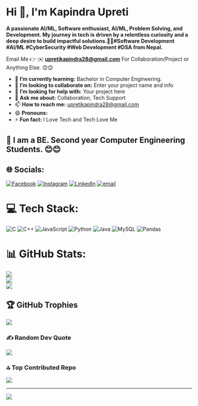 # Hi 👋, I'm Kapindra Upreti

**A passionate AI/ML, Software enthusiast, AI/ML, Problem Solving, and Development. My journey in tech is driven by a relentless curiosity and a deep desire to build impactful solutions.🧑‍💻#Software Development #AI/ML #CyberSecurity #Web Development #DSA from Nepal.**

Email Me 👉 ✉️ **upretikapindra28@gmail.com** For Collaboration/Project or Anything Else. 😊😊

- 🌱 **I’m currently learning:** Bachelor in Computer Engineering.
- 👯 **I’m looking to collaborate on:** Enter your project name and info
- 🤔 **I’m looking for help with:** Your project here
- 💬 **Ask me about:** Collaboration, Tech Support
- 📫 **How to reach me:** upretikapindra28@gmail.com
- 😄 **Pronouns:** 
- ⚡ **Fun fact:** I Love Tech and Tech Love Me

## 🔗 I am a BE. Second year Computer Engineering Students. 😊😊


## 🌐 Socials:
[![Facebook](https://img.shields.io/badge/Facebook-%231877F2.svg?logo=Facebook&logoColor=white)](https://facebook.com/https://www.facebook.com/profile.php?id=100071523920648&ref=_ig_profile_ac) [![Instagram](https://img.shields.io/badge/Instagram-%23E4405F.svg?logo=Instagram&logoColor=white)](https://instagram.com/_kapindra.02) [![LinkedIn](https://img.shields.io/badge/LinkedIn-%230077B5.svg?logo=linkedin&logoColor=white)](https://linkedin.com/in/https://www.linkedin.com/public-profile/settings?lipi=urn%3Ali%3Apage%3Ad_flagship3_profile_self_edit_contact-info%3BsUFK1MHDQMObOZh2r8hk9Q%3D%3D) [![email](https://img.shields.io/badge/Email-D14836?logo=gmail&logoColor=white)](mailto:upretikapindra28@gmail.com) 

# 💻 Tech Stack:
![C](https://img.shields.io/badge/c-%2300599C.svg?style=for-the-badge&logo=c&logoColor=white) ![C++](https://img.shields.io/badge/c++-%2300599C.svg?style=for-the-badge&logo=c%2B%2B&logoColor=white) ![JavaScript](https://img.shields.io/badge/javascript-%23323330.svg?style=for-the-badge&logo=javascript&logoColor=%23F7DF1E) ![Python](https://img.shields.io/badge/python-3670A0?style=for-the-badge&logo=python&logoColor=ffdd54) ![Java](https://img.shields.io/badge/java-%23ED8B00.svg?style=for-the-badge&logo=openjdk&logoColor=white) ![MySQL](https://img.shields.io/badge/mysql-4479A1.svg?style=for-the-badge&logo=mysql&logoColor=white) ![Pandas](https://img.shields.io/badge/pandas-%23150458.svg?style=for-the-badge&logo=pandas&logoColor=white)
# 📊 GitHub Stats:
![](https://github-readme-stats.vercel.app/api?username=kapindra28&theme=dark&hide_border=false&include_all_commits=false&count_private=false)<br/>
![](https://nirzak-streak-stats.vercel.app/?user=kapindra28&theme=dark&hide_border=false)<br/>
![](https://github-readme-stats.vercel.app/api/top-langs/?username=kapindra28&theme=dark&hide_border=false&include_all_commits=false&count_private=false&layout=compact)

## 🏆 GitHub Trophies
![](https://github-profile-trophy.vercel.app/?username=kapindra28&theme=transparent&no-frame=false&no-bg=false&margin-w=4)

### ✍️ Random Dev Quote
![](https://quotes-github-readme.vercel.app/api?type=horizontal&theme=dark)

### 🔝 Top Contributed Repo
![](https://github-contributor-stats.vercel.app/api?username=kapindra28&limit=5&theme=dark&combine_all_yearly_contributions=true)

---
[![](https://visitcount.itsvg.in/api?id=kapindra28&icon=0&color=0)](https://visitcount.itsvg.in)

<!-- Proudly created with GPRM ( https://gprm.itsvg.in ) -->
